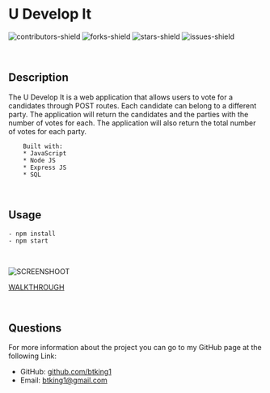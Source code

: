# U Develop It

![contributors-shield](https://img.shields.io/github/contributors/btking1/README-Generator?style=for-the-badge)
![forks-shield](https://img.shields.io/github/forks/btking1/README-Generator?style=for-the-badge)
![stars-shield](https://img.shields.io/github/stars/btking1/README-Generator?style=for-the-badge)
![issues-shield](https://img.shields.io/github/issues/btking1/README-Generator?style=for-the-badge)


<p>&nbsp;</p>



## Description
   
<!-- make a description for the udevelop it app that allows users to vote for a candidates -->

The U Develop It is a web application that allows users to vote for a candidates through POST routes. Each candidate can belong to a different party. The application will return the candidates and the parties with the number of votes for each. The application will also return the total number of votes for each party. 

        Built with: 
        * JavaScript
        * Node JS
        * Express JS
        * SQL
        
<p>&nbsp;</p>

## Usage

    - npm install
    - npm start


<p>&nbsp;</p>


![SCREENSHOOT](https://github.com/btking1/Employee-Tracker/blob/main/Main-Menu.jpg)

[WALKTHROUGH](https://www.youtube.com/watch?v=2X5GulkRHSw)

<p>&nbsp;</p>


## Questions

For more information about the project you can go
to my GitHub page at the following Link:

- GitHub: [github.com/btking1](https://github.com/btking1)
- Email: btking1@gmail.com